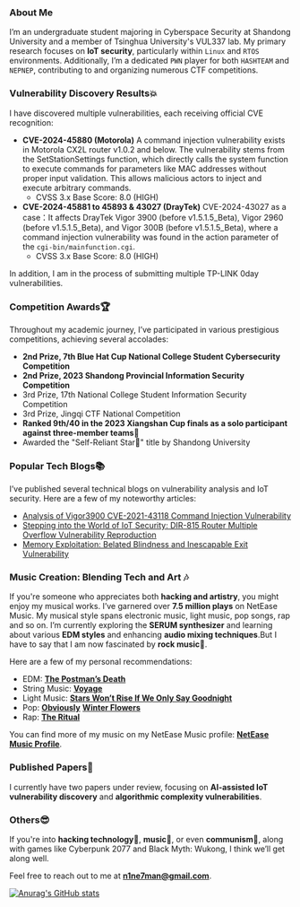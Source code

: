 ### About Me

I’m an undergraduate student majoring in Cyberspace Security at Shandong University and a member of Tsinghua University's VUL337 lab. My primary research focuses on **IoT security**, particularly within `Linux` and `RTOS` environments. Additionally, I’m a dedicated `PWN` player for both `HASHTEAM` and `NEPNEP`, contributing to and organizing numerous CTF competitions.

### Vulnerability Discovery Results💥

I have discovered multiple vulnerabilities, each receiving official CVE recognition:

- **CVE-2024-45880 (Motorola)**
  A command injection vulnerability exists in Motorola CX2L router v1.0.2 and below. The vulnerability stems from the SetStationSettings function, which directly calls the system function to execute commands for parameters like MAC addresses without proper input validation. This allows malicious actors to inject and execute arbitrary commands.
  - CVSS 3.x Base Score: 8.0 (HIGH)
- **CVE-2024-45881 to 45893 & 43027 (DrayTek)**
  CVE-2024-43027 as a case：It affects DrayTek Vigor 3900 (before v1.5.1.5_Beta), Vigor 2960 (before v1.5.1.5_Beta), and Vigor 300B (before v1.5.1.5_Beta), where a command injection vulnerability was found in the action parameter of the `cgi-bin/mainfunction.cgi`.
  - CVSS 3.x Base Score: 8.0 (HIGH)

In addition, I am in the process of submitting multiple TP-LINK 0day vulnerabilities.

### Competition Awards🏆

Throughout my academic journey, I’ve participated in various prestigious competitions, achieving several accolades:

- **2nd Prize, 7th Blue Hat Cup National College Student Cybersecurity Competition**
- **2nd Prize, 2023 Shandong Provincial Information Security Competition**
- 3rd Prize, 17th National College Student Information Security Competition
- 3rd Prize, Jingqi CTF National Competition
- **Ranked 9th/40 in the 2023 Xiangshan Cup finals as a solo participant against three-member teams🥷**
- Awarded the "Self-Reliant Star🌟" title by Shandong University

### Popular Tech Blogs📚

I’ve published several technical blogs on vulnerability analysis and IoT security. Here are a few of my noteworthy articles:

- [Analysis of Vigor3900 CVE-2021-43118 Command Injection Vulnerability](https://bbs.kanxue.com/thread-282750.htm)
- [Stepping into the World of IoT Security: DIR-815 Router Multiple Overflow Vulnerability Reproduction](https://www.freebuf.com/vuls/395954.html)
- [Memory Exploitation: Belated Blindness and Inescapable Exit Vulnerability](https://www.freebuf.com/vuls/378598.html)

### Music Creation: Blending Tech and Art 🎶

If you're someone who appreciates both **hacking and artistry**, you might enjoy my musical works. I’ve garnered over **7.5 million plays** on NetEase Music. My musical style spans electronic music, light music, pop songs, rap and so on. I’m currently exploring the **SERUM synthesizer** and learning about various **EDM styles** and enhancing **audio mixing techniques**.But I have to say that I am now fascinated by **rock music**🤟.

Here are a few of my personal recommendations:

- EDM: [**The Postman’s Death**](https://music.163.com/#/song?id=2151973944)
- String Music: [**Voyage**](https://music.163.com/#/song?id=1819064899)
- Light Music: [**Stars Won’t Rise If We Only Say Goodnight**](https://music.163.com/#/song?id=1444808156)
- Pop: [**Obviously**](http://163cn.tv/yeT8Hx8) [**Winter Flowers**](https://music.163.com/#/song?id=1972432560)
- Rap: [**The Ritual**](https://music.163.com/#/song?id=2010877321)

You can find more of my music on my NetEase Music profile: [**NetEase Music Profile**](https://music.163.com/#/artist?id=28389493).

### Published Papers🧐

I currently have two papers under review, focusing on **AI-assisted IoT vulnerability discovery** and **algorithmic complexity vulnerabilities**.

### Others😎

If you're into **hacking technology**👿, **music**🎸, or even **communism**👷, along with games like Cyberpunk 2077 and Black Myth: Wukong, I think we’ll get along well.

Feel free to reach out to me at **n1ne7man@gmail.com**.

[![Anurag's GitHub stats](https://github-readme-stats.vercel.app/api?username=N1nEmAn&show_icons=true)](https://github.com/anuraghazra/github-readme-stats)
<!--
**N1nEmAn/N1nEmAn** is a ✨ _special_ ✨ repository because its `README.md` (this file) appears on your GitHub profile.
Here are some ideas to get you started:

- 🔭 I’m currently working on ...
- 🌱 I’m currently learning ...
- 👯 I’m looking to collaborate on ...
- 🤔 I’m looking for help with ...
- 💬 Ask me about ...
- 📫 How to reach me: ...
- 😄 Pronouns: ...
- ⚡ Fun fact: ...
-->
